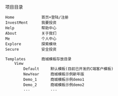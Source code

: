 ﻿项目目录
	
	Home 			首页+登陆/注册
	InvestMent		我要投资
	Help			帮助中心
	About			关于我们
	Me				个人中心
	Explore			探索模块
	Secure			安全投资
	
	Templates		商城模板存放目录
		View
			Default		默认模板(目前已开发的C端客户模板)
			NewYear		商城模板示例新年版
			Demo_1		商城模板示例demo1
			Demo_2		商城模板示例demo2
			...			...

	
	
	